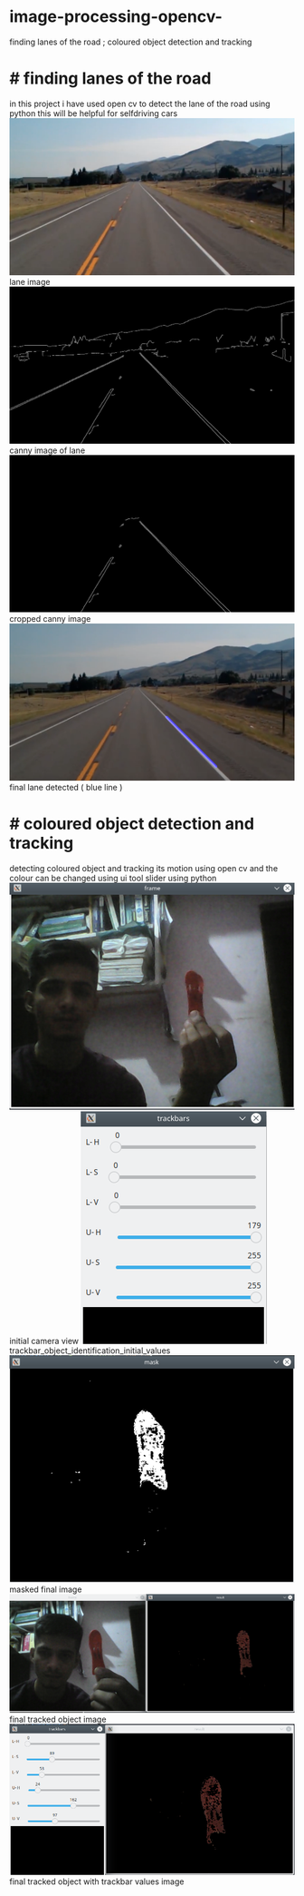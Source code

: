 # image-processing-opencv-
finding lanes of the road  ;  coloured object detection and tracking
# # finding lanes of the road 
in this project i have used open cv to detect the lane of the road using python this will be helpful for selfdriving cars
![lane image](https://github.com/livinghumanz/image-processing-opencv-/blob/master/test_image.jpg)
lane image
![canny image](https://github.com/livinghumanz/image-processing-opencv-/blob/master/canny_image.png)
canny image of lane
![cropped canny image](https://github.com/livinghumanz/image-processing-opencv-/blob/master/cropped_canny_image.png)
cropped canny image
![combined image](https://github.com/livinghumanz/image-processing-opencv-/blob/master/combined_image.png)
final lane detected ( blue line )
# # coloured object detection and tracking
detecting coloured object and tracking its motion using open cv and the colour can be changed using ui tool slider using python
![initial camera view](https://github.com/livinghumanz/image-processing-opencv-/blob/master/normal_view_objtrack.png)
initial camera view
![trackbar_object_identification_initial_values](https://github.com/livinghumanz/image-processing-opencv-/blob/master/trackbar_object_identification_initial_values.png)
trackbar_object_identification_initial_values
![masked_final_image](https://github.com/livinghumanz/image-processing-opencv-/blob/master/masked_final_image.png)
masked final image
![final tracked object image](https://github.com/livinghumanz/image-processing-opencv-/blob/master/final_tracked_object_image.png)
final tracked object image
![final tracked object with trackbar values image](https://github.com/livinghumanz/image-processing-opencv-/blob/master/final_tracked_image_with_trackbar_values.png)
final tracked object with trackbar values image
